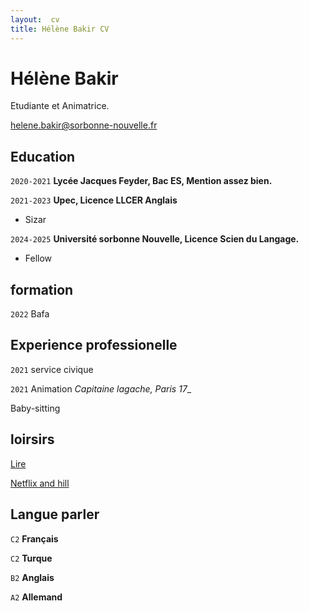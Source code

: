 ```yaml
---
layout:  cv
title: Hélène Bakir CV
---
```

# Hélène Bakir
Etudiante et Animatrice.

<div id="webaddress">
<a href="helene.bakir@sorbonne-nouvelle.fr">helene.bakir@sorbonne-nouvelle.fr</a>
</div>

## Education

`2020-2021`
__Lycée Jacques Feyder, Bac ES, Mention assez bien.__

`2021-2023`
__Upec, Licence LLCER Anglais__

- Sizar

`2024-2025`
__Université sorbonne Nouvelle, Licence Scien du Langage.__

- Fellow


## formation

`2022`
Bafa


## Experience professionelle

`2021`
service civique

`2021`
Animation _Capitaine lagache, Paris 17__

Baby-sitting

## loirsirs

<u> Lire </u>

<u> Netflix  and hill </u>


## Langue parler

`C2`
__Français__

`C2`
__Turque__

`B2`
__Anglais__

`A2`
__Allemand__

<!-- ### Footer

Last updated: May 2013 -->



